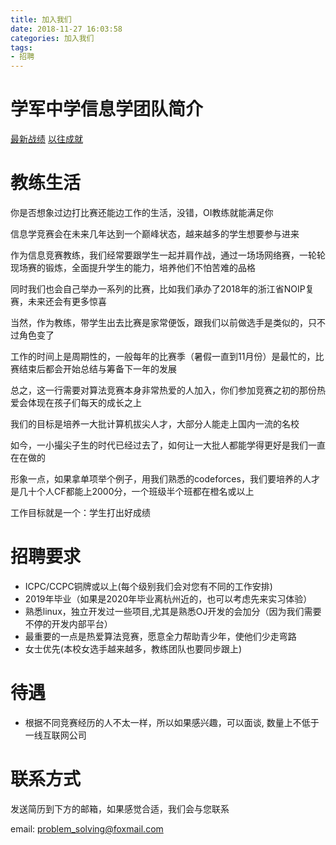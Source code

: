 ```yaml
---
title: 加入我们
date: 2018-11-27 16:03:58
categories: 加入我们
tags:
- 招聘
---
```


# 学军中学信息学团队简介

[最新战绩](https://mp.weixin.qq.com/s?__biz=MzA4NTI5NDE0NA==&mid=2666994521&idx=1&sn=9b3ca2da4b8c65afe2e4fce8e7d2c76f&chksm=84d99676b3ae1f60685db01456e0b89b76f99fabef438bfbfefe151091bd8f64a2f7aaead17f&mpshare=1&scene=1&srcid=1127UFUupcYl71jRXNb9dZ05&pass_ticket=LacnTfviSXFAeTp9YQ89sS0rlMwuhaAC6iTw1s2CBkNHfebEYyXgO6pR6OootF54#rd)
[以往成就](https://mp.weixin.qq.com/s?__biz=MzA4NTI5NDE0NA==&mid=2666993992&idx=1&sn=6d5b4ce308e6258cb9a8a69c2aa24bd5&chksm=84d99467b3ae1d7140cc0f6a6d3f521b29301ee69d12a78afc1c76bc5da3658c272625b476fe&mpshare=1&scene=1&srcid=1127IZyYdwcmn87i0O1QgIce&pass_ticket=LacnTfviSXFAeTp9YQ89sS0rlMwuhaAC6iTw1s2CBkNHfebEYyXgO6pR6OootF54#rd)

# 教练生活
你是否想象过边打比赛还能边工作的生活，没错，OI教练就能满足你

信息学竞赛会在未来几年达到一个巅峰状态，越来越多的学生想要参与进来

作为信息竞赛教练，我们经常要跟学生一起并肩作战，通过一场场网络赛，一轮轮现场赛的锻炼，全面提升学生的能力，培养他们不怕苦难的品格

同时我们也会自己举办一系列的比赛，比如我们承办了2018年的浙江省NOIP复赛，未来还会有更多惊喜

当然，作为教练，带学生出去比赛是家常便饭，跟我们以前做选手是类似的，只不过角色变了

工作的时间上是周期性的，一般每年的比赛季（暑假一直到11月份）是最忙的，比赛结束后都会开始总结与筹备下一年的发展

总之，这一行需要对算法竞赛本身非常热爱的人加入，你们参加竞赛之初的那份热爱会体现在孩子们每天的成长之上

我们的目标是培养一大批计算机拔尖人才，大部分人能走上国内一流的名校

如今，一小撮尖子生的时代已经过去了，如何让一大批人都能学得更好是我们一直在在做的

形象一点，如果拿单项举个例子，用我们熟悉的codeforces，我们要培养的人才是几十个人CF都能上2000分，一个班级半个班都在橙名或以上

工作目标就是一个：学生打出好成绩



# 招聘要求

- ICPC/CCPC铜牌或以上(每个级别我们会对您有不同的工作安排)
- 2019年毕业（如果是2020年毕业离杭州近的，也可以考虑先来实习体验）
- 熟悉linux，独立开发过一些项目,尤其是熟悉OJ开发的会加分（因为我们需要不停的开发内部平台）
- 最重要的一点是热爱算法竞赛，愿意全力帮助青少年，使他们少走弯路
- 女士优先(本校女选手越来越多，教练团队也要同步跟上)

# 待遇

- 根据不同竞赛经历的人不太一样，所以如果感兴趣，可以面谈, 数量上不低于一线互联网公司


# 联系方式

发送简历到下方的邮箱，如果感觉合适，我们会与您联系

email: problem_solving@foxmail.com


